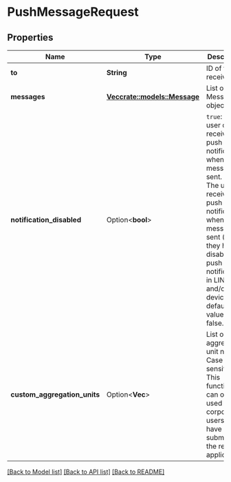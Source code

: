 # PushMessageRequest

## Properties

Name | Type | Description | Notes
------------ | ------------- | ------------- | -------------
**to** | **String** | ID of the receiver. | 
**messages** | [**Vec<crate::models::Message>**](Message.md) | List of Message objects. | 
**notification_disabled** | Option<**bool**> | `true`: The user doesn’t receive a push notification when a message is sent. `false`: The user receives a push notification when the message is sent (unless they have disabled push notifications in LINE and/or their device). The default value is false.  | [optional][default to false]
**custom_aggregation_units** | Option<**Vec<String>**> | List of aggregation unit name. Case-sensitive. This functions can only be used by corporate users who have submitted the required applications.  | [optional]

[[Back to Model list]](../README.md#documentation-for-models) [[Back to API list]](../README.md#documentation-for-api-endpoints) [[Back to README]](../README.md)


